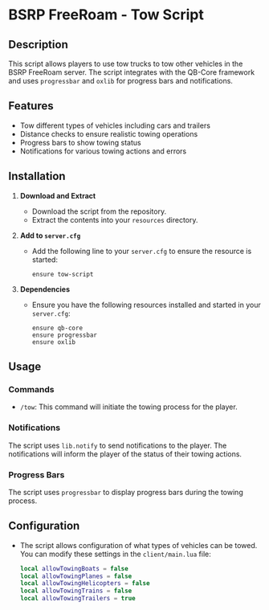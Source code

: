 # BSRP FreeRoam - Tow Script

## Description
This script allows players to use tow trucks to tow other vehicles in the BSRP FreeRoam server. The script integrates with the QB-Core framework and uses `progressbar` and `oxlib` for progress bars and notifications.

## Features
- Tow different types of vehicles including cars and trailers
- Distance checks to ensure realistic towing operations
- Progress bars to show towing status
- Notifications for various towing actions and errors

## Installation

1. **Download and Extract**
   - Download the script from the repository.
   - Extract the contents into your `resources` directory.

2. **Add to `server.cfg`**
   - Add the following line to your `server.cfg` to ensure the resource is started:
     ```plaintext
     ensure tow-script
     ```

3. **Dependencies**
   - Ensure you have the following resources installed and started in your `server.cfg`:
     ```plaintext
     ensure qb-core
     ensure progressbar
     ensure oxlib
     ```

## Usage

### Commands
- `/tow`: This command will initiate the towing process for the player.

### Notifications
The script uses `lib.notify` to send notifications to the player. The notifications will inform the player of the status of their towing actions.

### Progress Bars
The script uses `progressbar` to display progress bars during the towing process.

## Configuration
- The script allows configuration of what types of vehicles can be towed. You can modify these settings in the `client/main.lua` file:
  ```lua
  local allowTowingBoats = false
  local allowTowingPlanes = false
  local allowTowingHelicopters = false
  local allowTowingTrains = false
  local allowTowingTrailers = true
